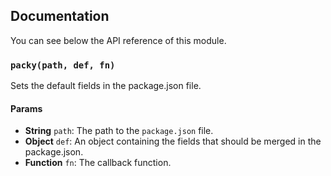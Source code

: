## Documentation

You can see below the API reference of this module.

### `packy(path, def, fn)`
Sets the default fields in the package.json file.

#### Params

- **String** `path`: The path to the `package.json` file.
- **Object** `def`: An object containing the fields that should be merged in the package.json.
- **Function** `fn`: The callback function.

